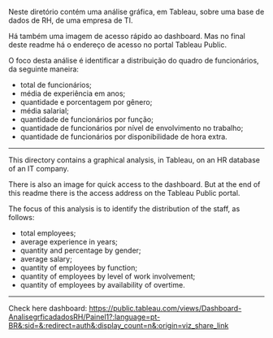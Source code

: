 Neste diretório contém uma análise gráfica, em Tableau, sobre uma base de dados de RH, de uma empresa de TI.

Há também uma imagem de acesso rápido ao dashboard. Mas no final deste readme há o endereço de acesso no portal Tableau Public.

O foco desta análise é identificar a distribuição do quadro de funcionários, da seguinte maneira:

- total de funcionários;
- média de experiência em anos;
- quantidade e porcentagem por gênero;
- média salarial;
- quantidade de funcionários por função;
- quantidade de funcionários por nível de envolvimento no trabalho;
- quantidade de funcionários por disponibilidade de hora extra.


---------------------------------------------------------------------------------------------------------


This directory contains a graphical analysis, in Tableau, on an HR database of an IT company.

There is also an image for quick access to the dashboard. But at the end of this readme there is the access address on the Tableau Public portal.

The focus of this analysis is to identify the distribution of the staff, as follows:

- total employees;
- average experience in years;
- quantity and percentage by gender;
- average salary;
- quantity of employees by function;
- quantity of employees by level of work involvement;
- quantity of employees by availability of overtime.

---------------------------------------------------------------------------------------------------------

Check here dashboard: https://public.tableau.com/views/Dashboard-AnalisegrficadadosRH/Painel1?:language=pt-BR&:sid=&:redirect=auth&:display_count=n&:origin=viz_share_link

